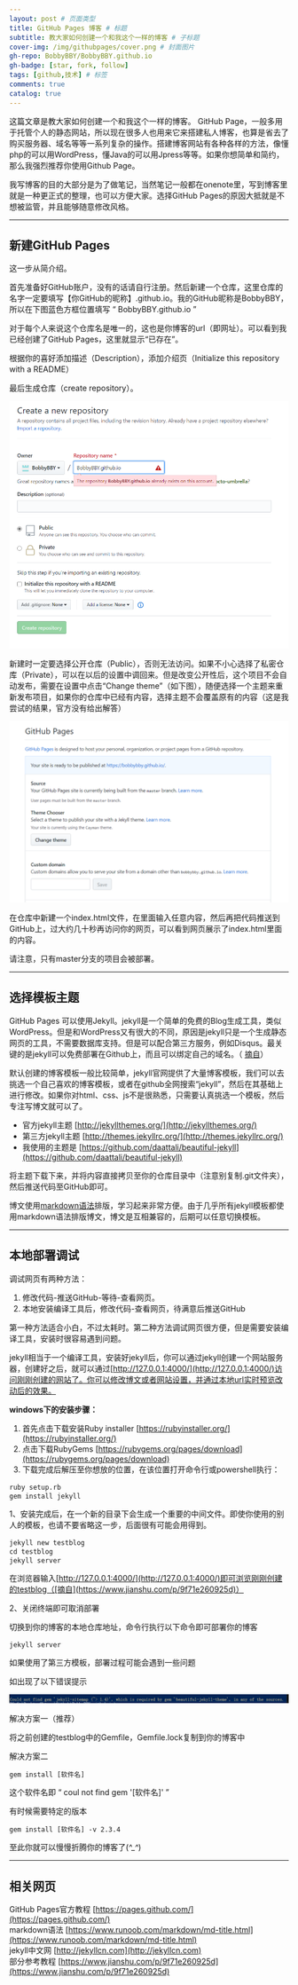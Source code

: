 ```yaml
---
layout: post # 页面类型
title: GitHub Pages 博客 # 标题
subtitle: 教大家如何创建一个和我这个一样的博客 # 子标题
cover-img: /img/githubpages/cover.png # 封面图片
gh-repo: BobbyBBY/BobbyBBY.github.io
gh-badge: [star, fork, follow]
tags: [github,技术] # 标签
comments: true
catalog: true
---
```

这篇文章是教大家如何创建一个和我这个一样的博客。
GitHub Page，一般多用于托管个人的静态网站，所以现在很多人也用来它来搭建私人博客，也算是省去了购买服务器、域名等等一系列复杂的操作。搭建博客网站有各种各样的方法，像懂php的可以用WordPress，懂Java的可以用Jpress等等。如果你想简单和简约，那么我强烈推荐你使用Github Page。  

我写博客的目的大部分是为了做笔记，当然笔记一般都在onenote里，写到博客里就是一种更正式的整理，也可以方便大家。选择GitHub Pages的原因大抵就是不想被监管，并且能够随意修改风格。  

---

## 新建GitHub Pages

这一步从简介绍。  
  
首先准备好GitHub账户，没有的话请自行注册。然后新建一个仓库，这里仓库的名字一定要填写【你GitHub的昵称】.github.io。我的GitHub昵称是BobbyBBY，所以在下图蓝色方框位置填写 “ BobbyBBY.github.io  ”  

对于每个人来说这个仓库名是唯一的，这也是你博客的url（即网址）。可以看到我已经创建了GitHub Pages，这里就显示“已存在”。  

根据你的喜好添加描述（Description），添加介绍页（Initialize this repository with a README）  

最后生成仓库（create repository）。  

![repository](/img/githubpages/repository.png)  

新建时一定要选择公开仓库（Public），否则无法访问。如果不小心选择了私密仓库（Private），可以在以后的设置中调回来。但是改变公开性后，这个项目不会自动发布，需要在设置中点击“Change theme”（如下图），随便选择一个主题来重新发布项目，如果你的仓库中已经有内容，选择主题不会覆盖原有的内容（这是我尝试的结果，官方没有给出解答）  

![re-public](/img/githubpages/re-public.png)  

在仓库中新建一个index.html文件，在里面输入任意内容，然后再把代码推送到GitHub上，过大约几十秒再访问你的网页，可以看到网页展示了index.html里面的内容。  
  
请注意，只有master分支的项目会被部署。  

---

## 选择模板主题

GitHub Pages 可以使用Jekyll。jekyll是一个简单的免费的Blog生成工具，类似WordPress。但是和WordPress又有很大的不同，原因是jekyll只是一个生成静态网页的工具，不需要数据库支持。但是可以配合第三方服务，例如Disqus。最关键的是jekyll可以免费部署在Github上，而且可以绑定自己的域名。（ [摘自](https://baike.baidu.com/item/jekyll/1164861?fr=aladdin)）  

默认创建的博客模板一般比较简单，jekyll官网提供了大量博客模板，我们可以去挑选一个自己喜欢的博客模板，或者在github全网搜索“jekyll”，然后在其基础上进行修改。如果你对html、css、js不是很熟悉，只需要认真挑选一个模板，然后专注写博文就可以了。  

* 官方jekyll主题 [http://jekyllthemes.org/](http://jekyllthemes.org/)  
* 第三方jekyll主题 [http://themes.jekyllrc.org/](http://themes.jekyllrc.org/)  
* 我使用的主题是 [https://github.com/daattali/beautiful-jekyll](https://github.com/daattali/beautiful-jekyll)  

将主题下载下来，并将内容直接拷贝至你的仓库目录中（注意别复制.git文件夹），然后推送代码至GitHub即可。

博文使用[markdown语法](https://www.runoob.com/markdown/md-title.html)排版，学习起来非常方便。由于几乎所有jekyll模板都使用markdown语法排版博文，博文是互相兼容的，后期可以任意切换模板。  

---

## 本地部署调试

调试网页有两种方法：  

1. 修改代码-推送GitHub-等待-查看网页。  
2. 本地安装编译工具后，修改代码-查看网页，待满意后推送GitHub  

第一种方法适合小白，不过太耗时。第二种方法调试网页很方便，但是需要安装编译工具，安装时很容易遇到问题。  

jekyll相当于一个编译工具，安装好jekyll后，你可以通过jekyll创建一个网站服务器，创建好之后，就可以通过[http://127.0.0.1:4000/](http://127.0.0.1:4000/)访问刚刚创建的网站了。你可以修改博文或者网站设置，并通过本地url实时预览改动后的效果。  
  
**windows下的安装步骤：**  

1. 首先点击下载安装Ruby installer [https://rubyinstaller.org/](https://rubyinstaller.org/)
2. 点击下载RubyGems [https://rubygems.org/pages/download](https://rubygems.org/pages/download)
3. 下载完成后解压至你想放的位置，在该位置打开命令行或powershell执行：  

```shell
ruby setup.rb
gem install jekyll
```

1、安装完成后，在一个新的目录下会生成一个重要的中间文件。即使你使用的别人的模板，也请不要省略这一步，后面很有可能会用得到。  

```shell
jekyll new testblog
cd testblog
jekyll server
```

在浏览器输入[http://127.0.0.1:4000/](http://127.0.0.1:4000/)即可浏览刚刚创建的testblog（[摘自](https://www.jianshu.com/p/9f71e260925d)）  

2、关闭终端即可取消部署  

切换到你的博客的本地仓库地址，命令行执行以下命令即可部署你的博客

```shell
jekyll server
```

如果使用了第三方模板，部署过程可能会遇到一些问题  

如出现了以下错误提示  

![error](/img/githubpages/error.png)  

解决方案一（推荐）  

将之前创建的testblog中的Gemfile，Gemfile.lock复制到你的博客中  

解决方案二  

```shell
gem install [软件名]
```

这个软件名即 “ coul not find gem '[软件名]' ”  

有时候需要特定的版本  

```shell
gem install [软件名] -v 2.3.4
```

至此你就可以慢慢折腾你的博客了(*^_^*)  

---

## 相关网页

GitHub Pages官方教程 [https://pages.github.com/](https://pages.github.com/)  
markdown语法 [https://www.runoob.com/markdown/md-title.html](https://www.runoob.com/markdown/md-title.html)  
jekyll中文网 [http://jekyllcn.com](http://jekyllcn.com)  
部分参考教程 [https://www.jianshu.com/p/9f71e260925d](https://www.jianshu.com/p/9f71e260925d)  
